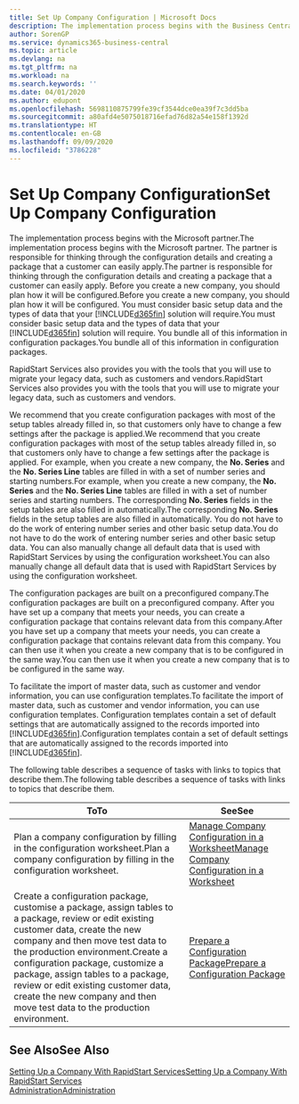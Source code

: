 ```yaml
---
title: Set Up Company Configuration | Microsoft Docs
description: The implementation process begins with the Business Central solution will require. You bundle all of this information into configuration packages.
author: SorenGP
ms.service: dynamics365-business-central
ms.topic: article
ms.devlang: na
ms.tgt_pltfrm: na
ms.workload: na
ms.search.keywords: ''
ms.date: 04/01/2020
ms.author: edupont
ms.openlocfilehash: 5698110875799fe39cf3544dce0ea39f7c3dd5ba
ms.sourcegitcommit: a80afd4e5075018716efad76d82a54e158f1392d
ms.translationtype: HT
ms.contentlocale: en-GB
ms.lasthandoff: 09/09/2020
ms.locfileid: "3786228"
---
```

# <a name="set-up-company-configuration"></a><span data-ttu-id="f1ae5-104">Set Up Company Configuration</span><span class="sxs-lookup"><span data-stu-id="f1ae5-104">Set Up Company Configuration</span></span>
<span data-ttu-id="f1ae5-105">The implementation process begins with the Microsoft partner.</span><span class="sxs-lookup"><span data-stu-id="f1ae5-105">The implementation process begins with the Microsoft partner.</span></span> <span data-ttu-id="f1ae5-106">The partner is responsible for thinking through the configuration details and creating a package that a customer can easily apply.</span><span class="sxs-lookup"><span data-stu-id="f1ae5-106">The partner is responsible for thinking through the configuration details and creating a package that a customer can easily apply.</span></span> <span data-ttu-id="f1ae5-107">Before you create a new company, you should plan how it will be configured.</span><span class="sxs-lookup"><span data-stu-id="f1ae5-107">Before you create a new company, you should plan how it will be configured.</span></span> <span data-ttu-id="f1ae5-108">You must consider basic setup data and the types of data that your [!INCLUDE[d365fin](includes/d365fin_md.md)] solution will require.</span><span class="sxs-lookup"><span data-stu-id="f1ae5-108">You must consider basic setup data and the types of data that your [!INCLUDE[d365fin](includes/d365fin_md.md)] solution will require.</span></span> <span data-ttu-id="f1ae5-109">You bundle all of this information in configuration packages.</span><span class="sxs-lookup"><span data-stu-id="f1ae5-109">You bundle all of this information in configuration packages.</span></span>

<span data-ttu-id="f1ae5-110">RapidStart Services also provides you with the tools that you will use to migrate your legacy data, such as customers and vendors.</span><span class="sxs-lookup"><span data-stu-id="f1ae5-110">RapidStart Services also provides you with the tools that you will use to migrate your legacy data, such as customers and vendors.</span></span>  

<span data-ttu-id="f1ae5-111">We recommend that you create configuration packages with most of the setup tables already filled in, so that customers only have to change a few settings after the package is applied.</span><span class="sxs-lookup"><span data-stu-id="f1ae5-111">We recommend that you create configuration packages with most of the setup tables already filled in, so that customers only have to change a few settings after the package is applied.</span></span> <span data-ttu-id="f1ae5-112">For example, when you create a new company, the **No. Series** and the **No. Series Line** tables are filled in with a set of number series and starting numbers.</span><span class="sxs-lookup"><span data-stu-id="f1ae5-112">For example, when you create a new company, the **No. Series** and the **No. Series Line** tables are filled in with a set of number series and starting numbers.</span></span> <span data-ttu-id="f1ae5-113">The corresponding **No. Series** fields in the setup tables are also filled in automatically.</span><span class="sxs-lookup"><span data-stu-id="f1ae5-113">The corresponding **No. Series** fields in the setup tables are also filled in automatically.</span></span> <span data-ttu-id="f1ae5-114">You do not have to do the work of entering number series and other basic setup data.</span><span class="sxs-lookup"><span data-stu-id="f1ae5-114">You do not have to do the work of entering number series and other basic setup data.</span></span> <span data-ttu-id="f1ae5-115">You can also manually change all default data that is used with RapidStart Services by using the configuration worksheet.</span><span class="sxs-lookup"><span data-stu-id="f1ae5-115">You can also manually change all default data that is used with RapidStart Services by using the configuration worksheet.</span></span>  

<span data-ttu-id="f1ae5-116">The configuration packages are built on a preconfigured company.</span><span class="sxs-lookup"><span data-stu-id="f1ae5-116">The configuration packages are built on a preconfigured company.</span></span> <span data-ttu-id="f1ae5-117">After you have set up a company that meets your needs, you can create a configuration package that contains relevant data from this company.</span><span class="sxs-lookup"><span data-stu-id="f1ae5-117">After you have set up a company that meets your needs, you can create a configuration package that contains relevant data from this company.</span></span> <span data-ttu-id="f1ae5-118">You can then use it when you create a new company that is to be configured in the same way.</span><span class="sxs-lookup"><span data-stu-id="f1ae5-118">You can then use it when you create a new company that is to be configured in the same way.</span></span>  

<span data-ttu-id="f1ae5-119">To facilitate the import of master data, such as customer and vendor information, you can use configuration templates.</span><span class="sxs-lookup"><span data-stu-id="f1ae5-119">To facilitate the import of master data, such as customer and vendor information, you can use configuration templates.</span></span> <span data-ttu-id="f1ae5-120">Configuration templates contain a set of default settings that are automatically assigned to the records imported into [!INCLUDE[d365fin](includes/d365fin_md.md)].</span><span class="sxs-lookup"><span data-stu-id="f1ae5-120">Configuration templates contain a set of default settings that are automatically assigned to the records imported into [!INCLUDE[d365fin](includes/d365fin_md.md)].</span></span>

<span data-ttu-id="f1ae5-121">The following table describes a sequence of tasks with links to topics that describe them.</span><span class="sxs-lookup"><span data-stu-id="f1ae5-121">The following table describes a sequence of tasks with links to topics that describe them.</span></span>

|<span data-ttu-id="f1ae5-122">**To**</span><span class="sxs-lookup"><span data-stu-id="f1ae5-122">**To**</span></span>|<span data-ttu-id="f1ae5-123">**See**</span><span class="sxs-lookup"><span data-stu-id="f1ae5-123">**See**</span></span>|  
|------------|-------------|  
|<span data-ttu-id="f1ae5-124">Plan a company configuration by filling in the configuration worksheet.</span><span class="sxs-lookup"><span data-stu-id="f1ae5-124">Plan a company configuration by filling in the configuration worksheet.</span></span>|[<span data-ttu-id="f1ae5-125">Manage Company Configuration in a Worksheet</span><span class="sxs-lookup"><span data-stu-id="f1ae5-125">Manage Company Configuration in a Worksheet</span></span>](admin-how-to-manage-company-configuration-in-a-worksheet.md)|  
|<span data-ttu-id="f1ae5-126">Create a configuration package, customise a package, assign tables to a package, review or edit existing customer data, create the new company and then move test data to the production environment.</span><span class="sxs-lookup"><span data-stu-id="f1ae5-126">Create a configuration package, customize a package, assign tables to a package, review or edit existing customer data, create the new company and then move test data to the production environment.</span></span>|[<span data-ttu-id="f1ae5-127">Prepare a Configuration Package</span><span class="sxs-lookup"><span data-stu-id="f1ae5-127">Prepare a Configuration Package</span></span>](admin-how-to-prepare-a-configuration-package.md)| 

## <a name="see-also"></a><span data-ttu-id="f1ae5-128">See Also</span><span class="sxs-lookup"><span data-stu-id="f1ae5-128">See Also</span></span>  
[<span data-ttu-id="f1ae5-129">Setting Up a Company With RapidStart Services</span><span class="sxs-lookup"><span data-stu-id="f1ae5-129">Setting Up a Company With RapidStart Services</span></span>](admin-set-up-a-company-with-rapidstart.md)  
[<span data-ttu-id="f1ae5-130">Administration</span><span class="sxs-lookup"><span data-stu-id="f1ae5-130">Administration</span></span>](admin-setup-and-administration.md)
